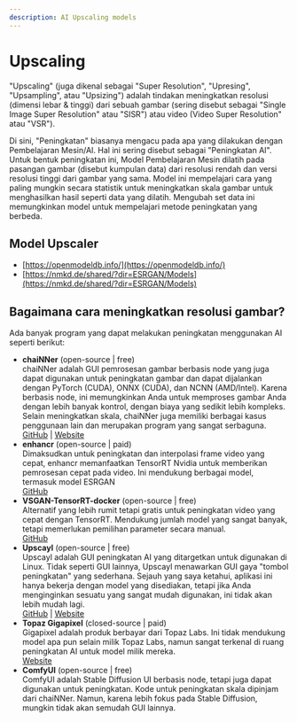 ```yaml
---
description: AI Upscaling models
---
```


# Upscaling

"Upscaling" (juga dikenal sebagai "Super Resolution", "Upresing", "Upsampling", atau "Upsizing") adalah tindakan meningkatkan resolusi (dimensi lebar & tinggi) dari sebuah gambar (sering disebut sebagai "Single Image Super Resolution" atau "SISR") atau video (Video Super Resolution" atau "VSR").

Di sini, "Peningkatan" biasanya mengacu pada apa yang dilakukan dengan Pembelajaran Mesin/AI. Hal ini sering disebut sebagai "Peningkatan AI". Untuk bentuk peningkatan ini, Model Pembelajaran Mesin dilatih pada pasangan gambar (disebut kumpulan data) dari resolusi rendah dan versi resolusi tinggi dari gambar yang sama. Model ini mempelajari cara yang paling mungkin secara statistik untuk meningkatkan skala gambar untuk menghasilkan hasil seperti data yang dilatih. Mengubah set data ini memungkinkan model untuk mempelajari metode peningkatan yang berbeda.

## Model Upscaler

* [https://openmodeldb.info/](https://openmodeldb.info/)
* [https://nmkd.de/shared/?dir=ESRGAN/Models](https://nmkd.de/shared/?dir=ESRGAN/Models)

## Bagaimana cara meningkatkan resolusi gambar?

Ada banyak program yang dapat melakukan peningkatan menggunakan AI seperti berikut:

* **chaiNNer** (open-source | free)\
  chaiNNer adalah GUI pemrosesan gambar berbasis node yang juga dapat digunakan untuk peningkatan gambar dan dapat dijalankan dengan PyTorch (CUDA), ONNX (CUDA), dan NCNN (AMD/Intel). Karena berbasis node, ini memungkinkan Anda untuk memproses gambar Anda dengan lebih banyak kontrol, dengan biaya yang sedikit lebih kompleks. Selain meningkatkan skala, chaiNNer juga memiliki berbagai kasus penggunaan lain dan merupakan program yang sangat serbaguna.\
  [GitHub](https://github.com/chaiNNer-org/chaiNNer) | [Website](https://chainner.app/)
* **enhancr** (open-source | paid)\
  Dimaksudkan untuk peningkatan dan interpolasi frame video yang cepat, enhancr memanfaatkan TensorRT Nvidia untuk memberikan pemrosesan cepat pada video. Ini mendukung berbagai model, termasuk model ESRGAN\
  [GitHub](https://github.com/mafiosnik777/enhancr)
* **VSGAN-TensorRT-docker** (open-source | free)\
  Alternatif yang lebih rumit tetapi gratis untuk peningkatan video yang cepat dengan TensorRT. Mendukung jumlah model yang sangat banyak, tetapi memerlukan pemilihan parameter secara manual.\
  [GitHub](https://github.com/styler00dollar/VSGAN-tensorrt-docker)
* **Upscayl** (open-source | free)\
  Upscayl adalah GUI peningkatan AI yang ditargetkan untuk digunakan di Linux. Tidak seperti GUI lainnya, Upscayl menawarkan GUI gaya "tombol peningkatan" yang sederhana. Sejauh yang saya ketahui, aplikasi ini hanya bekerja dengan model yang disediakan, tetapi jika Anda menginginkan sesuatu yang sangat mudah digunakan, ini tidak akan lebih mudah lagi.\
  [GitHub](https://github.com/upscayl/upscayl) | [Website](https://www.upscayl.org/)
* **Topaz Gigapixel** (closed-source | paid)\
  Gigapixel adalah produk berbayar dari Topaz Labs. Ini tidak mendukung model apa pun selain milik Topaz Labs, namun sangat terkenal di ruang peningkatan AI untuk model milik mereka.\
  [Website](https://www.topazlabs.com/gigapixel-ai)
* **ComfyUI** (open-source | free)\
  ComfyUI adalah Stable Diffusion UI berbasis node, tetapi juga dapat digunakan untuk peningkatan. Kode untuk peningkatan skala dipinjam dari chaiNNer. Namun, karena lebih fokus pada Stable Diffusion, mungkin tidak akan semudah GUI lainnya.

